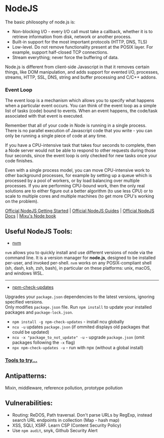
# NodeJS

The basic philosophy of node.js is:
- Non-blocking I/O - every I/O call must take a callback, whether it is to retrieve information from disk, network or another process.
- Built-in support for the most important protocols (HTTP, DNS, TLS)
- Low-level. Do not remove functionality present at the POSIX layer. For example, support half-closed TCP connections.
- Stream everything; never force the buffering of data.

Node.js is different from client-side Javascript in that it removes certain things,
like DOM manipulation, and adds support for evented I/O, processes, streams, HTTP, SSL, DNS, string and buffer processing and C/C++ addons.

### Event Loop

The event loop is a mechanism which allows you to specify what happens when a particular event occurs.
You can think of the event loop as a simple list of tasks (code) bound to events.
When an event happens, the code/task associated with that event is executed.

Remember that all of your code in Node is running in a single process.
There is no parallel execution of Javascript code that you write - you can only be running a single piece of code at any time.

If you have a CPU-intensive task that takes four seconds to complete, then a Node server would not be able to respond to other requests during those four seconds,
since the event loop is only checked for new tasks once your code finishes.

Even with a single process model, you can move CPU-intensive work to other background processes,
for example by setting up a queue which is processed by a pool of workers, or by load balancing over multiple processes.
If you are performing CPU-bound work, then the only real solutions are to either figure out a better algorithm (to use less CPU)
or to scale to multiple cores and multiple machines (to get more CPU's working on the problem).

[Official NodeJS Getting Started](https://nodejs.dev/learn) | [Official NodeJS Guides](https://nodejs.org/en/docs/guides/) | [Official NodeJS Docs](https://nodejs.org/dist/latest-v16.x/docs/api/) | [Mixu's Node book](https://book.mixu.net/node/single.html)

## Useful NodeJS Tools:

- [nvm](https://github.com/nvm-sh/nvm#intro)

`nvm` allows you to quickly install and use different versions of node via the command line. It is a version manager for **node.js**, designed to be installed per-user, and invoked per-shell. `nvm` works on any POSIX-compliant shell (sh, dash, ksh, zsh, bash), in particular on these platforms: unix, macOS, and windows WSL.

---
- [npm-check-updates](https://www.npmjs.com/package/npm-check-updates)

Upgrades your `package.json` dependencies to the latest versions, ignoring specified versions.  
Only modifies `package.json` file. Run `npm install` to update your installed packages and `package-lock.json`.  

- `npm install -g npm-check-updates` - install ncu globally
- `ncu -u` updates `package.json` (if ommited displays old packages that could be updated)
- `ncu -x "package_to_not_update" -u` - upgrade `package.json` (omit packages following the `-x` flag)
- `npx npm-check-updates -u` - run with npx (without a global install)

### [Tools to try...](https://github.com/stepanenko/nodejs-info/blob/master/TOOLS.md#tools-to-try)

## Antipatterns:

Mixin, middleware, reference pollution, prototype pollution

## Vulnerabilities:

- Routing: ReDOS, Path traversal. Don't parse URLs by RegExp, instead search URL endpoints in collection (Map - hash map)
- XSS, SQLI, XSRF. Learn CSP (Content Security Policy)
- Use `npm audit`, snyk, Github Security Alert



